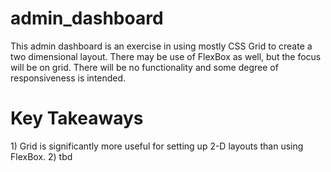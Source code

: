 # admin_dashboard

This admin dashboard is an exercise in using mostly CSS Grid to create a two dimensional layout. There may be use of FlexBox as well, but the focus will be on grid. There will be no functionality and some degree of responsiveness is intended. 

<h1> Key Takeaways </h1>
1) Grid is significantly more useful for setting up 2-D layouts than using FlexBox.
2) tbd
